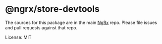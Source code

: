 # @ngrx/store-devtools

The sources for this package are in the main [NgRx](https://github.com/ngrx/platform) repo. Please file issues and pull requests against that repo.

License: MIT
